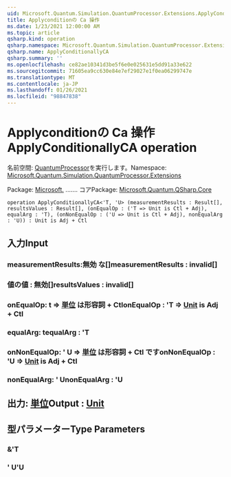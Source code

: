 ```yaml
---
uid: Microsoft.Quantum.Simulation.QuantumProcessor.Extensions.ApplyConditionallyCA
title: Applyconditionの Ca 操作
ms.date: 1/23/2021 12:00:00 AM
ms.topic: article
qsharp.kind: operation
qsharp.namespace: Microsoft.Quantum.Simulation.QuantumProcessor.Extensions
qsharp.name: ApplyConditionallyCA
qsharp.summary: ''
ms.openlocfilehash: ce82ae10341d3be5f6e0e025631e5dd91a33e622
ms.sourcegitcommit: 71605ea9cc630e84e7ef29027e1f0ea06299747e
ms.translationtype: MT
ms.contentlocale: ja-JP
ms.lasthandoff: 01/26/2021
ms.locfileid: "98847838"
---
```

# <a name="applyconditionallyca-operation"></a><span data-ttu-id="acd41-102">Applyconditionの Ca 操作</span><span class="sxs-lookup"><span data-stu-id="acd41-102">ApplyConditionallyCA operation</span></span>

<span data-ttu-id="acd41-103">名前空間: [QuantumProcessor](xref:Microsoft.Quantum.Simulation.QuantumProcessor.Extensions)を実行します。</span><span class="sxs-lookup"><span data-stu-id="acd41-103">Namespace: [Microsoft.Quantum.Simulation.QuantumProcessor.Extensions](xref:Microsoft.Quantum.Simulation.QuantumProcessor.Extensions)</span></span>

<span data-ttu-id="acd41-104">Package: [Microsoft.](https://nuget.org/packages/Microsoft.Quantum.QSharp.Core) ....... コア</span><span class="sxs-lookup"><span data-stu-id="acd41-104">Package: [Microsoft.Quantum.QSharp.Core](https://nuget.org/packages/Microsoft.Quantum.QSharp.Core)</span></span>




```qsharp
operation ApplyConditionallyCA<'T, 'U> (measurementResults : Result[], resultsValues : Result[], (onEqualOp : ('T => Unit is Ctl + Adj), equalArg : 'T), (onNonEqualOp : ('U => Unit is Ctl + Adj), nonEqualArg : 'U)) : Unit is Adj + Ctl
```


## <a name="input"></a><span data-ttu-id="acd41-105">入力</span><span class="sxs-lookup"><span data-stu-id="acd41-105">Input</span></span>

### <a name="measurementresults--__invalidresult__"></a><span data-ttu-id="acd41-106">measurementResults:__無効 <Result> な__[]</span><span class="sxs-lookup"><span data-stu-id="acd41-106">measurementResults : __invalid<Result>__[]</span></span>




### <a name="resultsvalues--__invalidresult__"></a><span data-ttu-id="acd41-107">値の値 __: <Result> 無効__[]</span><span class="sxs-lookup"><span data-stu-id="acd41-107">resultsValues : __invalid<Result>__[]</span></span>




### <a name="onequalop--t--unit--is-adj--ctl"></a><span data-ttu-id="acd41-108">onEqualOp: t => [単位](xref:microsoft.quantum.lang-ref.unit)  は形容詞 + Ctl</span><span class="sxs-lookup"><span data-stu-id="acd41-108">onEqualOp : 'T => [Unit](xref:microsoft.quantum.lang-ref.unit)  is Adj + Ctl</span></span>




### <a name="equalarg--t"></a><span data-ttu-id="acd41-109">equalArg: t</span><span class="sxs-lookup"><span data-stu-id="acd41-109">equalArg : 'T</span></span>




### <a name="onnonequalop--u--unit--is-adj--ctl"></a><span data-ttu-id="acd41-110">onNonEqualOp: ' U => [単位](xref:microsoft.quantum.lang-ref.unit)  は形容詞 + Ctl です</span><span class="sxs-lookup"><span data-stu-id="acd41-110">onNonEqualOp : 'U => [Unit](xref:microsoft.quantum.lang-ref.unit)  is Adj + Ctl</span></span>




### <a name="nonequalarg--u"></a><span data-ttu-id="acd41-111">nonEqualArg: ' U</span><span class="sxs-lookup"><span data-stu-id="acd41-111">nonEqualArg : 'U</span></span>





## <a name="output--unit"></a><span data-ttu-id="acd41-112">出力: [単位](xref:microsoft.quantum.lang-ref.unit)</span><span class="sxs-lookup"><span data-stu-id="acd41-112">Output : [Unit](xref:microsoft.quantum.lang-ref.unit)</span></span>



## <a name="type-parameters"></a><span data-ttu-id="acd41-113">型パラメーター</span><span class="sxs-lookup"><span data-stu-id="acd41-113">Type Parameters</span></span>

### <a name="t"></a><span data-ttu-id="acd41-114">&</span><span class="sxs-lookup"><span data-stu-id="acd41-114">'T</span></span>


### <a name="u"></a><span data-ttu-id="acd41-115">' U</span><span class="sxs-lookup"><span data-stu-id="acd41-115">'U</span></span>

